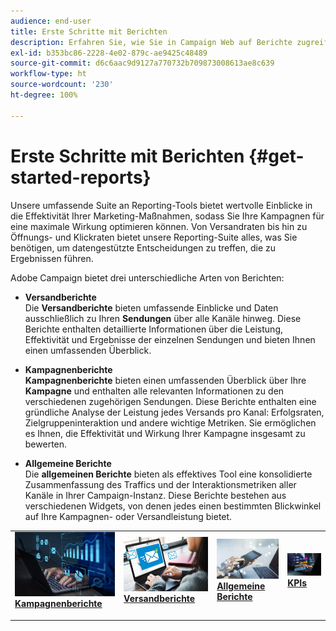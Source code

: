```yaml
---
audience: end-user
title: Erste Schritte mit Berichten
description: Erfahren Sie, wie Sie in Campaign Web auf Berichte zugreifen und diese verwalten können.
exl-id: b353bc86-2228-4e02-879c-ae9425c48489
source-git-commit: d6c6aac9d9127a770732b709873008613ae8c639
workflow-type: ht
source-wordcount: '230'
ht-degree: 100%

---
```


# Erste Schritte mit Berichten {#get-started-reports}

Unsere umfassende Suite an Reporting-Tools bietet wertvolle Einblicke in die Effektivität Ihrer Marketing-Maßnahmen, sodass Sie Ihre Kampagnen für eine maximale Wirkung optimieren können. Von Versandraten bis hin zu Öffnungs- und Klickraten bietet unsere Reporting-Suite alles, was Sie benötigen, um datengestützte Entscheidungen zu treffen, die zu Ergebnissen führen.

Adobe Campaign bietet drei unterschiedliche Arten von Berichten:

* **Versandberichte**\
  Die **Versandberichte** bieten umfassende Einblicke und Daten ausschließlich zu Ihren **Sendungen** über alle Kanäle hinweg. Diese Berichte enthalten detaillierte Informationen über die Leistung, Effektivität und Ergebnisse der einzelnen Sendungen und bieten Ihnen einen umfassenden Überblick.

* **Kampagnenberichte**\
  **Kampagnenberichte** bieten einen umfassenden Überblick über Ihre **Kampagne** und enthalten alle relevanten Informationen zu den verschiedenen zugehörigen Sendungen. Diese Berichte enthalten eine gründliche Analyse der Leistung jedes Versands pro Kanal: Erfolgsraten, Zielgruppeninteraktion und andere wichtige Metriken. Sie ermöglichen es Ihnen, die Effektivität und Wirkung Ihrer Kampagne insgesamt zu bewerten.

* **Allgemeine Berichte**\
  Die **allgemeinen Berichte** bieten als effektives Tool eine konsolidierte Zusammenfassung des Traffics und der Interaktionsmetriken aller Kanäle in Ihrer Campaign-Instanz. Diese Berichte bestehen aus verschiedenen Widgets, von denen jedes einen bestimmten Blickwinkel auf Ihre Kampagnen- oder Versandleistung bietet.

<table style="table-layout:fixed"><tr style="border: 0;">
<td>
<a href="campaign-reports.md">
<img alt="[Überblick über Kampagnenberichte]" src="assets/do-not-localize/campaign_report.jpeg">
</a>
<div>
<a href="campaign-reports.md"><strong>Kampagnenberichte</strong></a>
</div>
<p>
</td>
<td>
<a href="delivery-reports.md">
<img alt="[Erkenntnisse zu Versandberichten]" src="assets/do-not-localize/email_report.jpeg">
</a>
<div><a href="delivery-reports.md"><strong>Versandberichte</strong>
</div>
<p>
</td>
<td>
<a href="global-reports.md">
<img alt="[Zusammenfassung allgemeiner Berichte]" src="assets/do-not-localize/push_report.jpeg">
</a>
<div>
<a href="global-reports.md"><strong>Allgemeine Berichte</strong></a>
</div>
<p></td>
<td>
<a href="kpis.md">
<img alt="[Überblick über KPIs]" src="assets/do-not-localize/kpis.jpeg">
</a>
<div>
<a href="kpis.md"><strong>KPIs</strong></a>
</div>
<p>
</td>
</tr></table>
